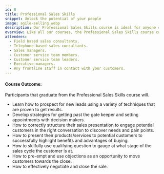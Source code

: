 ```yaml
---
id: 0
title: Professional Sales Skills
snippet: Unlock the potential of your people
image: agile-selling.webp
description: Our Professional Sales Skills course is ideal for anyone currently in a sales role or those wanting to start a career in sales and would like to start with a solid foundation. Individuals working in corporate sales, retail sales, direct sales, business to business sales or business to customer sales would benefit greatly from this course.
overview: Like all our courses, the Professional Sales Skills course can be customised to suit specific business requirements, however there are some vital sales basics that are covered in most of our courses. Sales essentials such as lead generation methods, appointment setting skills, presentation techniques, questioning skills, effective closing skills and the importance of after sales service are all covered to an advanced level. Participants will graduate feeling  inspired with a new level of confidence enabling them to become more effective and efficient sales people.
attendees:
  - Field based sales consultants.
  - Telephone based sales consultants.
  - Sales managers.
  - Customer service team members.
  - Customer service team leaders.
  - Executive managers.
  - Any frontline staff in contact with your customers.
---
```


#### Course Outcome:

Participants that graduate from the Professional Sales Skills course will.

- Learn how to prospect for new leads using a variety of techniques that are proven to get results.
- Develop strategies for getting past the gate keeper and setting appointments with decision makers.
- How to correctly structure their sales presentation to engage potential customers in the right conversation to discover needs and pain points.
- How to present their products/services to potential customers to successfully highlight benefits and advantages of buying.
- How to skilfully use qualifying question to gauge at what stage of the sales cycle the customer is at.
- How to pre-empt and use objections as an opportunity to move customers towards the close.
- How to effectively negotiate and close the sale.
